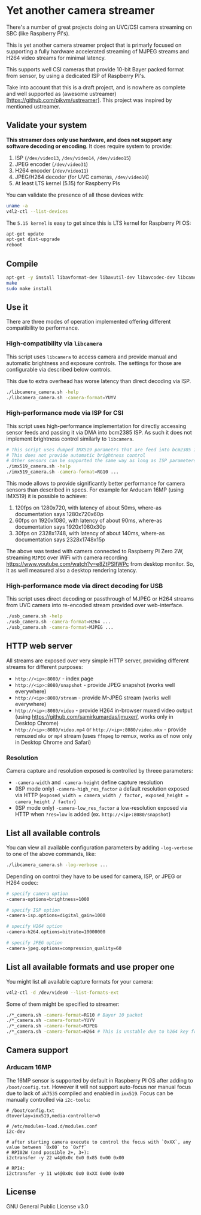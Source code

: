 # Yet another camera streamer

There's a number of great projects doing an UVC/CSI camera streaming
on SBC (like Raspberry PI's).

This is yet another camera streamer project that is primarly focused
on supporting a fully hardware accelerated streaming of MJPEG streams
and H264 video streams for minimal latency.

This supports well CSI cameras that provide 10-bit Bayer packed format
from sensor, by using a dedicated ISP of Raspberry PI's.

Take into account that this is a draft project, and is nowhere as complete
and well supported as (awesome ustreamer)[https://github.com/pikvm/ustreamer].
This project was inspired by mentioned ustreamer.

## Validate your system

**This streamer does only use hardware, and does not support any software decoding or encoding**.
It does require system to provide:

1. ISP (`/dev/video13`, `/dev/video14`, `/dev/video15`)
2. JPEG encoder (`/dev/video31`)
3. H264 encoder (`/dev/video11`)
4. JPEG/H264 decoder (for UVC cameras, `/dev/video10`)
5. At least LTS kernel (5.15) for Raspberry PIs

You can validate the presence of all those devices with:

```bash
uname -a
v4l2-ctl --list-devices
```

The `5.15 kernel` is easy to get since this is LTS kernel for Raspberry PI OS:

```bash
apt-get update
apt-get dist-upgrade
reboot
```

## Compile

```bash
apt-get -y install libavformat-dev libavutil-dev libavcodec-dev libcamera-dev v4l-utils pkg-config build-essential
make
sudo make install
```

## Use it

There are three modes of operation implemented offering different
compatibility to performance.

### High-compatibility via `libcamera`

This script uses `libcamera` to access camera and provide
manual and automatic brightness and exposure controls.
The settings for those are configurable via described below controls.

This due to extra overhead has worse latency than direct decoding
via ISP.

```bash
./libcamera_camera.sh -help
./libcamera_camera.sh -camera-format=YUYV
```

### High-performance mode via ISP for CSI

This script uses high-performance implementation for directly
accessing sensor feeds and passing it via DMA into bcm2385 ISP.
As such it does not implement brightness control similarly to `libcamera`.

```bash
# This script uses dumped IMX519 parametrs that are feed into bcm2385 ISP module
# This does not provide automatic brightness control
# Other sensors can be supported the same way as long as ISP parameters are adapted
./imx519_camera.sh -help
./imx519_camera.sh -camera-format=RG10 ...
```

This mode allows to provide significantly better performance for camera sensors
than described in specs. For example for Arducam 16MP (using IMX519) it is possible to achieve:

1. 120fps on 1280x720, with latency of about 50ms, where-as documentation says 1280x720x60p
1. 60fps on 1920x1080, with latency of about 90ms, where-as documentation says 1920x1080x30p
1. 30fps on 2328x1748, with latency of about 140ms, where-as documentation says 2328x1748x15p

The above was tested with camera connected to Raspberry PI Zero 2W, streaming `MJPEG` over WiFi
with camera recording https://www.youtube.com/watch?v=e8ZtPSIfWPc from desktop monitor. So, it as
well measured also a desktop rendering latency.

### High-performance mode via direct decoding for USB

This script uses direct decoding or passthrough of MJPEG or H264 streams from UVC camera into
re-encoded stream provided over web-interface.

```bash
./usb_camera.sh -help
./usb_camera.sh -camera-format=H264 ...
./usb_camera.sh -camera-format=MJPEG ...
```

## HTTP web server

All streams are exposed over very simple HTTP server, providing different streams for different purposes:

- `http://<ip>:8080/` - index page
- `http://<ip>:8080/snapshot` - provide JPEG snapshot (works well everywhere)
- `http://<ip>:8080/stream` - provide M-JPEG stream (works well everywhere)
- `http://<ip>:8080/video` - provide H264 in-browser muxed video output (using https://github.com/samirkumardas/jmuxer/, works only in Desktop Chrome)
- `http://<ip>:8080/video.mp4` or `http://<ip>:8080/video.mkv` - provide remuxed `mkv` or `mp4` stream (uses `ffmpeg` to remux, works as of now only in Desktop Chrome and Safari)

### Resolution

Camera capture and resolution exposed is controlled by threee parameters:

- `-camera-width` and `-camera-height` define capture resolution
- (ISP mode only) `-camera-high_res_factor` a default resolution exposed via HTTP (`exposed_width = camera_width / factor, exposed_height = camera_height / factor`)
- (ISP mode only) `-camera-low_res_factor` a low-resolution exposed via HTTP when `?res=low` is added (ex. `http://<ip>:8080/snapshot`)

## List all available controls

You can view all available configuration parameters by adding `-log-verbose`
to one of the above commands, like:

```bash
./libcamera_camera.sh -log-verbose ...
```

Depending on control they have to be used for camera, ISP, or JPEG or H264 codec:

```bash
# specify camera option
-camera-options=brightness=1000

# specify ISP option
-camera-isp.options=digital_gain=1000

# specify H264 option
-camera-h264.options=bitrate=10000000

# specify JPEG option
-camera-jpeg.options=compression_quality=60
```

## List all available formats and use proper one

You might list all available capture formats for your camera:

```bash
v4l2-ctl -d /dev/video0 --list-formats-ext
```

Some of them might be specified to streamer:

```bash
./*_camera.sh -camera-format=RG10 # Bayer 10 packet
./*_camera.sh -camera-format=YUYV
./*_camera.sh -camera-format=MJPEG
./*_camera.sh -camera-format=H264 # This is unstable due to h264 key frames support
```

## Camera support

### Arducam 16MP

The 16MP sensor is supported by default in Raspberry PI OS after adding to `/boot/config.txt`.
However it will not support auto-focus nor manual focus due to lack of `ak7535` compiled
and enabled in `imx519`. Focus can be manually controlled via `i2c-tools`:

```shell
# /boot/config.txt
dtoverlay=imx519,media-controller=0

# /etc/modules-load.d/modules.conf
i2c-dev

# after starting camera execute to control the focus with `0xXX`, any value between `0x00` to `0xff`
# RPI02W (and possible 2+, 3+):
i2ctransfer -y 22 w4@0x0c 0x0 0x85 0x00 0x00

# RPI4:
i2ctransfer -y 11 w4@0x0c 0x0 0xXX 0x00 0x00
```

## License

GNU General Public License v3.0
